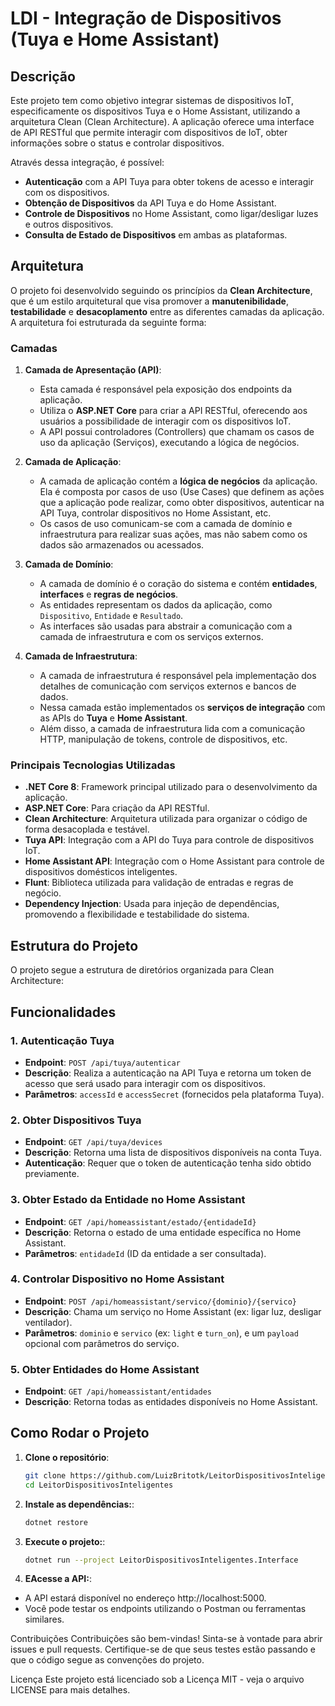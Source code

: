 # LDI - Integração de Dispositivos (Tuya e Home Assistant)

## Descrição

Este projeto tem como objetivo integrar sistemas de dispositivos IoT, especificamente os dispositivos Tuya e o Home Assistant, utilizando a arquitetura Clean (Clean Architecture). A aplicação oferece uma interface de API RESTful que permite interagir com dispositivos de IoT, obter informações sobre o status e controlar dispositivos.

Através dessa integração, é possível:

- **Autenticação** com a API Tuya para obter tokens de acesso e interagir com os dispositivos.
- **Obtenção de Dispositivos** da API Tuya e do Home Assistant.
- **Controle de Dispositivos** no Home Assistant, como ligar/desligar luzes e outros dispositivos.
- **Consulta de Estado de Dispositivos** em ambas as plataformas.

## Arquitetura

O projeto foi desenvolvido seguindo os princípios da **Clean Architecture**, que é um estilo arquitetural que visa promover a **manutenibilidade**, **testabilidade** e **desacoplamento** entre as diferentes camadas da aplicação. A arquitetura foi estruturada da seguinte forma:

### Camadas

1. **Camada de Apresentação (API)**:
   - Esta camada é responsável pela exposição dos endpoints da aplicação.
   - Utiliza o **ASP.NET Core** para criar a API RESTful, oferecendo aos usuários a possibilidade de interagir com os dispositivos IoT.
   - A API possui controladores (Controllers) que chamam os casos de uso da aplicação (Serviços), executando a lógica de negócios.

2. **Camada de Aplicação**:
   - A camada de aplicação contém a **lógica de negócios** da aplicação. Ela é composta por casos de uso (Use Cases) que definem as ações que a aplicação pode realizar, como obter dispositivos, autenticar na API Tuya, controlar dispositivos no Home Assistant, etc.
   - Os casos de uso comunicam-se com a camada de domínio e infraestrutura para realizar suas ações, mas não sabem como os dados são armazenados ou acessados.

3. **Camada de Domínio**:
   - A camada de domínio é o coração do sistema e contém **entidades**, **interfaces** e **regras de negócios**.
   - As entidades representam os dados da aplicação, como `Dispositivo`, `Entidade` e `Resultado`.
   - As interfaces são usadas para abstrair a comunicação com a camada de infraestrutura e com os serviços externos.

4. **Camada de Infraestrutura**:
   - A camada de infraestrutura é responsável pela implementação dos detalhes de comunicação com serviços externos e bancos de dados.
   - Nessa camada estão implementados os **serviços de integração** com as APIs do **Tuya** e **Home Assistant**.
   - Além disso, a camada de infraestrutura lida com a comunicação HTTP, manipulação de tokens, controle de dispositivos, etc.

### Principais Tecnologias Utilizadas

- **.NET Core 8**: Framework principal utilizado para o desenvolvimento da aplicação.
- **ASP.NET Core**: Para criação da API RESTful.
- **Clean Architecture**: Arquitetura utilizada para organizar o código de forma desacoplada e testável.
- **Tuya API**: Integração com a API do Tuya para controle de dispositivos IoT.
- **Home Assistant API**: Integração com o Home Assistant para controle de dispositivos domésticos inteligentes.
- **Flunt**: Biblioteca utilizada para validação de entradas e regras de negócio.
- **Dependency Injection**: Usada para injeção de dependências, promovendo a flexibilidade e testabilidade do sistema.

## Estrutura do Projeto

O projeto segue a estrutura de diretórios organizada para Clean Architecture:




## Funcionalidades

### 1. **Autenticação Tuya**

- **Endpoint**: `POST /api/tuya/autenticar`
- **Descrição**: Realiza a autenticação na API Tuya e retorna um token de acesso que será usado para interagir com os dispositivos.
- **Parâmetros**: `accessId` e `accessSecret` (fornecidos pela plataforma Tuya).

### 2. **Obter Dispositivos Tuya**

- **Endpoint**: `GET /api/tuya/devices`
- **Descrição**: Retorna uma lista de dispositivos disponíveis na conta Tuya.
- **Autenticação**: Requer que o token de autenticação tenha sido obtido previamente.

### 3. **Obter Estado da Entidade no Home Assistant**

- **Endpoint**: `GET /api/homeassistant/estado/{entidadeId}`
- **Descrição**: Retorna o estado de uma entidade específica no Home Assistant.
- **Parâmetros**: `entidadeId` (ID da entidade a ser consultada).

### 4. **Controlar Dispositivo no Home Assistant**

- **Endpoint**: `POST /api/homeassistant/servico/{dominio}/{servico}`
- **Descrição**: Chama um serviço no Home Assistant (ex: ligar luz, desligar ventilador).
- **Parâmetros**: `dominio` e `servico` (ex: `light` e `turn_on`), e um `payload` opcional com parâmetros do serviço.

### 5. **Obter Entidades do Home Assistant**

- **Endpoint**: `GET /api/homeassistant/entidades`
- **Descrição**: Retorna todas as entidades disponíveis no Home Assistant.

## Como Rodar o Projeto

1. **Clone o repositório**:
   ```bash
   git clone https://github.com/LuizBritotk/LeitorDispositivosInteligentes.git
   cd LeitorDispositivosInteligentes

2. **Instale as dependências:**:
   ```bash
   dotnet restore

3. **Execute o projeto:**:
   ```bash
   dotnet run --project LeitorDispositivosInteligentes.Interface
4. **EAcesse a API:**:
- A API estará disponível no endereço http://localhost:5000.
- Você pode testar os endpoints utilizando o Postman ou ferramentas similares.

Contribuições
Contribuições são bem-vindas! Sinta-se à vontade para abrir issues e pull requests. Certifique-se de que seus testes estão passando e que o código segue as convenções do projeto.

Licença
Este projeto está licenciado sob a Licença MIT - veja o arquivo LICENSE para mais detalhes.
